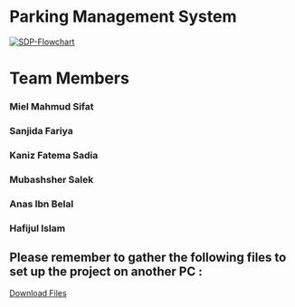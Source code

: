 # Parking Management System
<a href="https://ibb.co/8KQqcQN"><img src="https://i.ibb.co/smXnHXb/SDP-Flowchart.jpg" alt="SDP-Flowchart" border="0"></a>
# Team Members 
### Miel Mahmud Sifat <br>
### Sanjida Fariya <br>
### Kaniz Fatema Sadia <br>
### Mubashsher Salek <br>
### Anas Ibn Belal<br> 
### Hafijul Islam<br> 
## Please remember to gather the following files to set up the project on another PC : 
[Download Files](https://drive.google.com/drive/folders/1gZ679WbcEywDtb_89lZUl0nOo0G2UpsO?usp=sharing)
